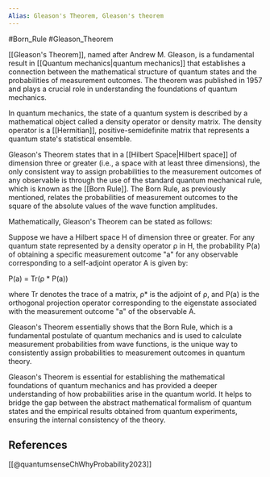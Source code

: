 ```yaml
---
Alias: Gleason's Theorem, Gleason's theorem
---
```

#Born_Rule #Gleason_Theorem

[[Gleason's Theorem]], named after Andrew M. Gleason, is a fundamental result in [[Quantum mechanics|quantum mechanics]] that establishes a connection between the mathematical structure of quantum states and the probabilities of measurement outcomes. The theorem was published in 1957 and plays a crucial role in understanding the foundations of quantum mechanics.

In quantum mechanics, the state of a quantum system is described by a mathematical object called a density operator or density matrix. The density operator is a [[Hermitian]], positive-semidefinite matrix that represents a quantum state's statistical ensemble.

Gleason's Theorem states that in a [[Hilbert Space|Hilbert space]] of dimension three or greater (i.e., a space with at least three dimensions), the only consistent way to assign probabilities to the measurement outcomes of any observable is through the use of the standard quantum mechanical rule, which is known as the [[Born Rule]]. The Born Rule, as previously mentioned, relates the probabilities of measurement outcomes to the square of the absolute values of the wave function amplitudes.

Mathematically, Gleason's Theorem can be stated as follows:

Suppose we have a Hilbert space H of dimension three or greater. For any quantum state represented by a density operator ρ in H, the probability P(a) of obtaining a specific measurement outcome "a" for any observable corresponding to a self-adjoint operator A is given by:

P(a) = Tr(ρ * P(a))

where Tr denotes the trace of a matrix, ρ* is the adjoint of ρ, and P(a) is the orthogonal projection operator corresponding to the eigenstate associated with the measurement outcome "a" of the observable A.

Gleason's Theorem essentially shows that the Born Rule, which is a fundamental postulate of quantum mechanics and is used to calculate measurement probabilities from wave functions, is the unique way to consistently assign probabilities to measurement outcomes in quantum theory.

Gleason's Theorem is essential for establishing the mathematical foundations of quantum mechanics and has provided a deeper understanding of how probabilities arise in the quantum world. It helps to bridge the gap between the abstract mathematical formalism of quantum states and the empirical results obtained from quantum experiments, ensuring the internal consistency of the theory.

## References

[[@quantumsenseChWhyProbability2023]]